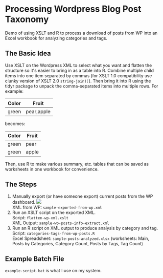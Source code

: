 # Processing Wordpress Blog Post Taxonomy #
Demo of using XSLT and R to process a download of posts from WP into an Excel workbook for analyzing categories and tags.
## The Basic Idea ##
Use XSLT on the Wordpress XML to select what you want and flatten the structure so it's easier to bring in as a table into R. Combine multiple child items into one item separated by commas (for XSLT 1.0 compatibility use clunky version of XSLT 2.0 `string-join()`). Then bring it into R using the tidyr package to unpack the comma-separated items into multiple rows. For example:

Color | Fruit
------|-------------
green | pear,apple |

becomes:

Color | Fruit
------|-------------
green | pear |
green | apple |

Then, use R to make various summary, etc. tables that can be saved as worksheets in one workbook for convenience.
## The Steps ##

1. Manually export (or have someone export) current posts from the WP dashboard.
![](https://i.imgur.com/RE5XCaL.png)<br>
XML from WP: `sample-exported-from-wp.xml`
1. Run an XSLT script on the exported XML.<br>
Script: `flatten-wp-xml.xslt` <br>
XML Output: `sample-wp-posts-info-extract.xml`
2. Run an R script on XML output to produce analysis by category and tag.<br>
Script: `categories-tags-from-wp-posts.R`<br>
Excel Spreadsheet: `sample-posts-analyzed.xlsx` (worksheets: Main, Posts by Categories, Category Count, Posts by Tags, Tag Count)

## Example Batch File ##

`example-script.bat` is what I use on my system.

